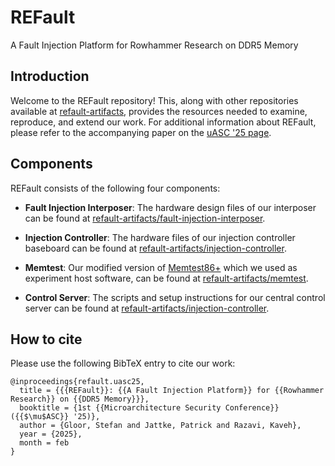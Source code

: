 # REFault
A Fault Injection Platform for Rowhammer Research on DDR5 Memory

## Introduction
Welcome to the REFault repository!
This, along with other repositories available at [refault-artifacts](https://github.com/refault-artifacts), provides the resources needed to examine, reproduce, and extend our work. For additional information about REFault, please refer to the accompanying paper on the [uASC '25 page](https://uasc.cc/).

## Components
REFault consists of the following four components:

- **Fault Injection Interposer**: The hardware design files of our interposer can be found at [refault-artifacts/fault-injection-interposer](https://github.com/refault-artifacts/fault-injection-interposer).

- **Injection Controller**: The hardware files of our injection controller baseboard can be found at [refault-artifacts/injection-controller](https://github.com/refault-artifacts/injection-controller).

- **Memtest**: Our modified version of [Memtest86+](https://github.com/memtest86plus/memtest86plus) which we used as experiment host software,
can be found at [refault-artifacts/memtest](https://github.com/refault-artifacts/memtest).

- **Control Server**: The scripts and setup instructions for our central control server can be found at [refault-artifacts/injection-controller](https://github.com/refault-artifacts/control-server).

## How to cite

Please use the following BibTeX entry to cite our work:

```
@inproceedings{refault.uasc25,
  title = {{{REFault}}: {{A Fault Injection Platform}} for {{Rowhammer Research}} on {{DDR5 Memory}}},
  booktitle = {1st {{Microarchitecture Security Conference}} ({{$\mu$ASC}} '25)},
  author = {Gloor, Stefan and Jattke, Patrick and Razavi, Kaveh},
  year = {2025},
  month = feb
}
```
